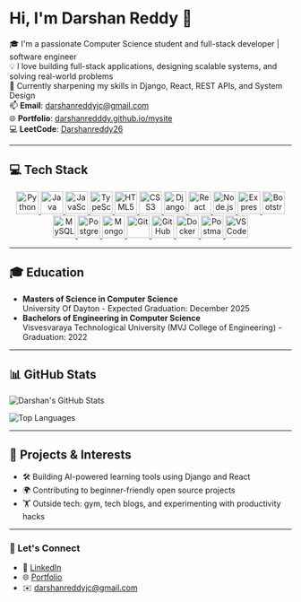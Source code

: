 # Hi, I'm Darshan Reddy 👋

🎓 I'm a passionate Computer Science student and full-stack developer | software engineer  
💡 I love building full-stack applications, designing scalable systems, and solving real-world problems  
🌱 Currently sharpening my skills in Django, React, REST APIs, and System Design  
📫 **Email**: [darshanreddyjc@gmail.com](mailto:darshanreddyjc@gmail.com)  
🌐 **Portfolio**: [darshanredddy.github.io/mysite](https://darshanredddy.github.io/mysite)  
💻 **LeetCode**: [Darshanreddy26](https://leetcode.com/u/Darshanreddy26/)

---

## 💻 Tech Stack

<p align="center">
  <!-- Languages -->
  <a href="https://www.python.org/" target="_blank">
    <img src="https://cdn.jsdelivr.net/gh/devicons/devicon/icons/python/python-original.svg" alt="Python" width="40" height="40"/>
  </a>
  <a href="https://www.java.com/" target="_blank">
    <img src="https://cdn.jsdelivr.net/gh/devicons/devicon/icons/java/java-original.svg" alt="Java" width="40" height="40"/>
  </a>
  <a href="https://developer.mozilla.org/docs/Web/JavaScript" target="_blank">
    <img src="https://cdn.jsdelivr.net/gh/devicons/devicon/icons/javascript/javascript-original.svg" alt="JavaScript" width="40" height="40"/>
  </a>
  <a href="https://www.typescriptlang.org/" target="_blank">
    <img src="https://cdn.jsdelivr.net/gh/devicons/devicon/icons/typescript/typescript-original.svg" alt="TypeScript" width="40" height="40"/>
  </a>
  <a href="https://www.w3.org/html/" target="_blank">
    <img src="https://cdn.jsdelivr.net/gh/devicons/devicon/icons/html5/html5-original.svg" alt="HTML5" width="40" height="40"/>
  </a>
  <a href="https://www.w3schools.com/css/" target="_blank">
    <img src="https://cdn.jsdelivr.net/gh/devicons/devicon/icons/css3/css3-original.svg" alt="CSS3" width="40" height="40"/>
  </a>

  <!-- Frameworks / Libraries -->
  <a href="https://www.djangoproject.com/" target="_blank">
    <img src="https://cdn.jsdelivr.net/gh/devicons/devicon/icons/django/django-plain.svg" alt="Django" width="40" height="40"/>
  </a>
  <a href="https://react.dev/" target="_blank">
    <img src="https://cdn.jsdelivr.net/gh/devicons/devicon/icons/react/react-original.svg" alt="React" width="40" height="40"/>
  </a>
  <a href="https://nodejs.org/" target="_blank">
    <img src="https://cdn.jsdelivr.net/gh/devicons/devicon/icons/nodejs/nodejs-original.svg" alt="Node.js" width="40" height="40"/>
  </a>
  <a href="https://expressjs.com/" target="_blank">
    <img src="https://cdn.jsdelivr.net/gh/devicons/devicon/icons/express/express-original.svg" alt="Express" width="40" height="40"/>
  </a>
  <a href="https://getbootstrap.com/" target="_blank">
    <img src="https://cdn.jsdelivr.net/gh/devicons/devicon/icons/bootstrap/bootstrap-original.svg" alt="Bootstrap" width="40" height="40"/>
  </a>

  <!-- Databases -->
  <a href="https://www.mysql.com/" target="_blank">
    <img src="https://cdn.jsdelivr.net/gh/devicons/devicon/icons/mysql/mysql-original.svg" alt="MySQL" width="40" height="40"/>
  </a>
  <a href="https://www.postgresql.org/" target="_blank">
    <img src="https://cdn.jsdelivr.net/gh/devicons/devicon/icons/postgresql/postgresql-original.svg" alt="PostgreSQL" width="40" height="40"/>
  </a>
  <a href="https://www.mongodb.com/" target="_blank">
    <img src="https://cdn.jsdelivr.net/gh/devicons/devicon/icons/mongodb/mongodb-original.svg" alt="MongoDB" width="40" height="40"/>
  </a>

  <!-- Tools -->
  <a href="https://git-scm.com/" target="_blank">
    <img src="https://cdn.jsdelivr.net/gh/devicons/devicon/icons/git/git-original.svg" alt="Git" width="40" height="40"/>
  </a>
  <a href="https://github.com/" target="_blank">
    <img src="https://cdn.jsdelivr.net/gh/devicons/devicon/icons/github/github-original.svg" alt="GitHub" width="40" height="40"/>
  </a>
  <a href="https://www.docker.com/" target="_blank">
    <img src="https://cdn.jsdelivr.net/gh/devicons/devicon/icons/docker/docker-original.svg" alt="Docker" width="40" height="40"/>
  </a>
  <a href="https://www.postman.com/" target="_blank">
    <img src="https://cdn.jsdelivr.net/gh/devicons/devicon/icons/postman/postman-original.svg" alt="Postman" width="40" height="40"/>
  </a>
  <a href="https://code.visualstudio.com/" target="_blank">
    <img src="https://cdn.jsdelivr.net/gh/devicons/devicon/icons/vscode/vscode-original.svg" alt="VS Code" width="40" height="40"/>
  </a>

  <!-- Cloud -->
  <a href="https://aws.amazon.com/" target="_blank">
  </a>
</p>

---

## 🎓 Education
- **Masters of Science in Computer Science**  
  University Of Dayton - Expected Graduation: December 2025
- **Bachelors of Engineering in Computer Science**  
  Visvesvaraya Technological University (MVJ College of Engineering) - Graduation: 2022

---

## 📊 GitHub Stats

![Darshan's GitHub Stats](https://github-readme-stats.vercel.app/api?username=DarshanRedddy&show_icons=true&theme=tokyonight)

![Top Languages](https://github-readme-stats.vercel.app/api/top-langs/?username=DarshanRedddy&layout=compact&theme=tokyonight)

---

## 🚀 Projects & Interests

- 🛠️ Building AI-powered learning tools using Django and React  
- 🌍 Contributing to beginner-friendly open source projects  
- 🏋️ Outside tech: gym, tech blogs, and experimenting with productivity hacks

---

### 🔗 Let's Connect

- 🔗 [LinkedIn](https://www.linkedin.com/in/darshanrjceddy/)
- 🌐 [Portfolio](https://darshanredddy.github.io/mysite/)
- ✉️ darshanreddyjc@gmail.com
